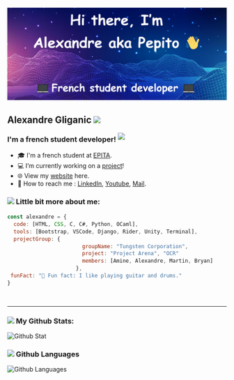 ![Banniere picture](https://raw.githubusercontent.com/Alexandre-Gliganic/Alexandre-Gliganic/master/baniere-github-v3.png)

## Alexandre Gliganic <img src="https://i.giphy.com/media/DruBaWrcmXX5m/200w.webp" width="50">

<img align='right' src="https://i.giphy.com/media/IeRdg7gLkfK1ly2mFU/giphy.webp" width="250">

### I'm a french student developer!
- 🎓 I'm a french student at [EPITA][epita].
- 💻 I’m currently working on a [project][websiteproject]!
- 🌐 View my [website][website] here.
- 📩 How to reach me : [LinkedIn][linkedin], [Youtube][youtube], [Mail][mail].

### <img src="https://i.giphy.com/media/jRf5fsn8G6YaogAWxn/200w.webp" width="50"> Little bit more about me:
```javascript
const alexandre = {
  code: [HTML, CSS, C, C#, Python, OCaml],
  tools: [Bootstrap, VSCode, Django, Rider, Unity, Terminal],
  projectGroup: {
                        groupName: "Tungsten Corporation",
                        project: "Project Arena", "OCR"
                        members: [Amine, Alexandre, Martin, Bryan]
                      },
 funFact: "🎸 Fun fact: I like playing guitar and drums."
}
```

<br />

---

### <img src="https://media.giphy.com/media/jQDGQlcdmuyWbVpomT/giphy.gif" width="40"> My Github Stats:
![Github Stat](https://github-readme-stats-git-master.alexandre-gliganic.vercel.app//api?username=alexandre-gliganic&show_icons=true&theme=chartreuse-dark&hide_border=true&count_private=true&include_all_commits=true)

### <img src="https://media.giphy.com/media/jQDGQlcdmuyWbVpomT/giphy.gif" width="40"> Github Languages
![Github Languages](https://github-readme-stats-git-master.alexandre-gliganic.vercel.app/api/top-langs/?username=alexandre-gliganic&langs_count=8&theme=chartreuse-dark)


[website]: https://alexandregliganic.fr
[websiteproject]: https://www.alexandregliganic.fr/projets.html
[youtube]: https://www.youtube.com/channel/UCKX6bcwoQZ-B5nfRiMTZkqg
[epita]: https://www.epita.fr/
[linkedin]: https://www.linkedin.com/in/alexandre-gliganic-1a4bb41ba/
[mail]: mailto:alexandre.gliganic@outlook.com

